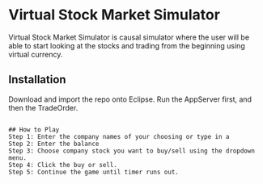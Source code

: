 # Virtual Stock Market Simulator

Virtual Stock Market Simulator is causal simulator where the user will be able to start looking at the stocks and trading from the beginning using virtual currency.

## Installation

Download and import the repo onto Eclipse. Run the AppServer first, and then the TradeOrder.

```

## How to Play
Step 1: Enter the company names of your choosing or type in a
Step 2: Enter the balance
Step 3: Choose company stock you want to buy/sell using the dropdown menu.
Step 4: Click the buy or sell.
Step 5: Continue the game until timer runs out. 
